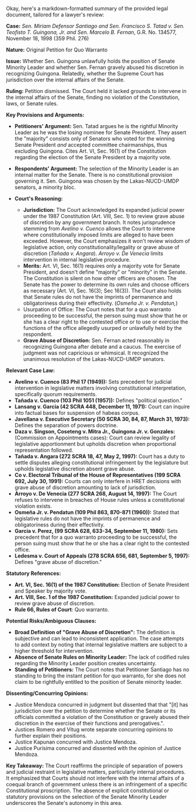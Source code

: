 Okay, here's a markdown-formatted summary of the provided legal document, tailored for a lawyer's review:

**Case:** *Sen. Miriam Defensor Santiago and Sen. Francisco S. Tatad v. Sen. Teofisto T. Guingona, Jr. and Sen. Marcelo B. Fernan*, G.R. No. 134577, November 18, 1998 (359 Phil. 276)

**Nature:** Original Petition for Quo Warranto

**Issue:**  Whether Sen. Guingona unlawfully holds the position of Senate Minority Leader and whether Sen. Fernan gravely abused his discretion in recognizing Guingona.  Relatedly, whether the Supreme Court has jurisdiction over the internal affairs of the Senate.

**Ruling:** Petition dismissed. The Court held it lacked grounds to intervene in the internal affairs of the Senate, finding no violation of the Constitution, laws, or Senate rules.

**Key Provisions and Arguments:**

*   **Petitioners' Argument:**  Sen. Tatad argues he is the rightful Minority Leader as he was the losing nominee for Senate President.  They assert the "majority" consists only of Senators who voted for the winning Senate President *and* accepted committee chairmanships, thus excluding Guingona. Cites Art. VI, Sec. 16(1) of the Constitution regarding the election of the Senate President by a majority vote.

*   **Respondents' Argument:**  The selection of the Minority Leader is an internal matter for the Senate. There is no constitutional provision governing it. Sen. Guingona was chosen by the Lakas-NUCD-UMDP senators, a minority bloc.

*   **Court's Reasoning:**
    *   **Jurisdiction:**  The Court acknowledged its expanded judicial power under the 1987 Constitution (Art. VIII, Sec. 1) to review grave abuse of discretion by any government branch.  It notes jurisprudence stemming from *Avelino v. Cuenco* allows the Court to intervene where constitutionally imposed limits are alleged to have been exceeded. However, the Court emphasizes it won't review wisdom of legislative action, only constitutionality/legality or grave abuse of discretion (*Tañada v. Angara*). *Arroyo v. De Venecia* limits intervention in internal legislative procedure.
    *   **Merits:** Art. VI, Sec. 16(1) requires only a majority vote for Senate President, and doesn't define "majority" or "minority" in the Senate.  The Constitution is silent on how other officers are chosen. The Senate has the power to determine its own rules and choose officers as necessary (Art. VI, Sec. 16(3); Sec 16(3)). The Court also holds that Senate rules do not have the imprints of permanence and obligatoriness during their effectivity. (*Osmeña Jr. v. Pendatun,*)
    *  Usurpation of Office: The Court notes that for a quo warranto proceeding to be successful, the person suing must show that he or she has a clear right to the contested office or to use or exercise the functions of the office allegedly usurped or unlawfully held by the respondent.
    *   **Grave Abuse of Discretion:** Sen. Fernan acted reasonably in recognizing Guingona after debate and a caucus. The exercise of judgment was not capricious or whimsical. It recognized the unanimous resolution of the Lakas-NUCD-UMDP senators.

**Relevant Case Law:**

*   **Avelino v. Cuenco (83 Phil 17 (1949)):** Sets precedent for judicial intervention in legislative matters involving constitutional interpretation, specifically quorum requirements.
*   **Tañada v. Cuenco (103 Phil 1051 (1957)):**  Defines "political question."
*   **Lansang v. Garcia (42 SCRA 448, December 11, 1971):**  Court can inquire into factual bases for suspension of habeas corpus.
*   **Javellana v. Executive Secretary (50 SCRA 30, 84, 87, March 31, 1973):** Defines the separation of powers doctrine.
*   **Daza v. Singson, Coseteng v. Mitra Jr., Guingona Jr. v. Gonzales:** (Commission on Appointments cases): Court can review legality of legislative apportionment but upholds discretion when proportional representation followed.
*   **Tañada v. Angara (272 SCRA 18, 47, May 2, 1997):** Court has a duty to settle disputes alleging constitutional infringement by the legislature but upholds legislative discretion absent grave abuse.
*   **Co v. Electoral Tribunal of the House of Representatives (199 SCRA 692, July 30, 1991):** Courts can only interfere in HRET decisions with grave abuse of discretion amounting to lack of jurisdiction.
*   **Arroyo v. De Venecia (277 SCRA 268, August 14, 1997):**  The Court refuses to intervene in breaches of House rules unless a constitutional violation exists.
*  **Osmeña Jr. v. Pendatun (109 Phil 863, 870-871 (1960)):** Stated that legislative rules do not have the imprints of permanence and obligatoriness during their effectivity.
*   **Garcia v. Perez, (99 SCRA 628, 633-34, September 11, 1980):** Sets precedent that for a quo warranto proceeding to be successful, the person suing must show that he or she has a clear right to the contested office.
*   **Ledesma v. Court of Appeals (278 SCRA 656, 681, September 5, 1997):**  Defines "grave abuse of discretion."

**Statutory References:**

*   **Art. VI, Sec. 16(1) of the 1987 Constitution:** Election of Senate President and Speaker by majority vote.
*   **Art. VIII, Sec. 1 of the 1987 Constitution:** Expanded judicial power to review grave abuse of discretion.
*   **Rule 66, Rules of Court**: Quo warranto.

**Potential Risks/Ambiguous Clauses:**

*   **Broad Definition of "Grave Abuse of Discretion":** The definition is subjective and can lead to inconsistent application. The case attempts to add context by noting that internal legislative matters are subject to a higher threshold for intervention.
*   **Absence of Senate Rules on Minority Leader:**  The lack of codified rules regarding the Minority Leader position creates uncertainty.
*  **Standing of Petitioners:** The Court notes that Petitioner Santiago has no standing to bring the instant petition for quo warranto, for she does not claim to be rightfully entitled to the position of Senate minority leader.

**Dissenting/Concurring Opinions:**

* Justice Mendoza concurred in judgment but dissented that that "[it] has jurisdiction over the petition to determine whether the Senate or its officials committed a violation of the Constitution or gravely abused their discretion in the exercise of their functions and prerogatives.".
*   Justices Romero and Vitug wrote separate concurring opinions to further explain their positions.
*   Justice Kapunan concurred with Justice Mendoza.
*   Justice Purisima concurred and dissented with the opinion of Justice Mendoza.

**Key Takeaway:** The Court reaffirms the principle of separation of powers and judicial restraint in legislative matters, particularly internal procedures. It emphasized that Courts should not interfere with the internal affairs of a coequal branch of government unless there is an infringement of a specific Constitutional proscription. The absence of explicit constitutional or statutory provisions on the selection of the Senate Minority Leader underscores the Senate's autonomy in this area.
